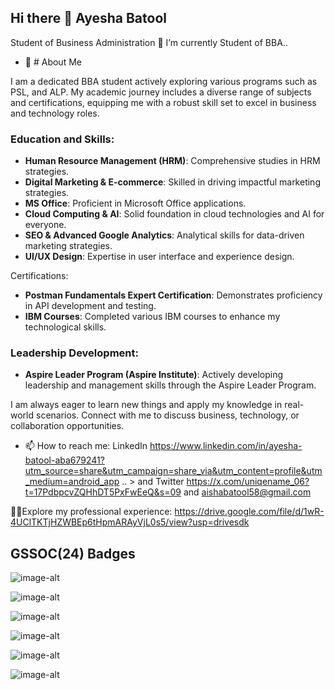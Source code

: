 ## Hi there 👋 Ayesha Batool
Student of Business Administration
🔭 I’m currently Student of BBA..
- 🌱 # About Me

I am a dedicated BBA student actively exploring various programs such as PSL, and ALP. My academic journey includes a diverse range of subjects and certifications, equipping me with a robust skill set to excel in business and technology roles.

### Education and Skills:
- **Human Resource Management (HRM)**: Comprehensive studies in HRM strategies.
- **Digital Marketing & E-commerce**: Skilled in driving impactful marketing strategies.
- **MS Office**: Proficient in Microsoft Office applications.
- **Cloud Computing & AI**: Solid foundation in cloud technologies and AI for everyone.
- **SEO & Advanced Google Analytics**: Analytical skills for data-driven marketing strategies.
- **UI/UX Design**: Expertise in user interface and experience design.

 Certifications:
- **Postman Fundamentals Expert Certification**: Demonstrates proficiency in API development and testing.
- **IBM Courses**: Completed various IBM courses to enhance my technological skills.
### Leadership Development:
- **Aspire Leader Program (Aspire Institute)**: Actively developing leadership and management skills through the Aspire Leader Program.

I am always eager to learn new things and apply my knowledge in real-world scenarios. Connect with me to discuss business, technology, or collaboration opportunities.

- 📫 How to reach me: LinkedIn https://www.linkedin.com/in/ayesha-batool-aba679241?utm_source=share&utm_campaign=share_via&utm_content=profile&utm_medium=android_app
.. >
and Twitter https://x.com/uniqename_06?t=17PdbpcvZQHhDT5PxFwEeQ&s=09
and aishabatool58@gmail.com

🚀🎯Explore my professional experience: https://drive.google.com/file/d/1wR-4UClTKTjHZWBEp6tHpmARAyVjL0s5/view?usp=drivesdk

 
## GSSOC(24) Badges
![image-alt](https://github.com/user-attachments/assets/7e62ef02-7d68-4f72-a22a-b6abd0faff98) 

![image-alt](https://github.com/user-attachments/assets/8039c4bf-ff10-48eb-a827-b1bc35e1ae54)

![image-alt](https://github.com/user-attachments/assets/2d21dbdc-bf8f-4ae5-a5cb-f2d89d90290a)

![image-alt](https://github.com/user-attachments/assets/987b3aa0-ee25-4254-bd7f-4e15bcc09d88)

![image-alt](https://github.com/user-attachments/assets/8ad2d2e6-3939-4e8d-b393-3d48b7957ae0)

![image-alt](https://github.com/user-attachments/assets/97425b18-a4ed-441d-8221-9f0325dd167c)

